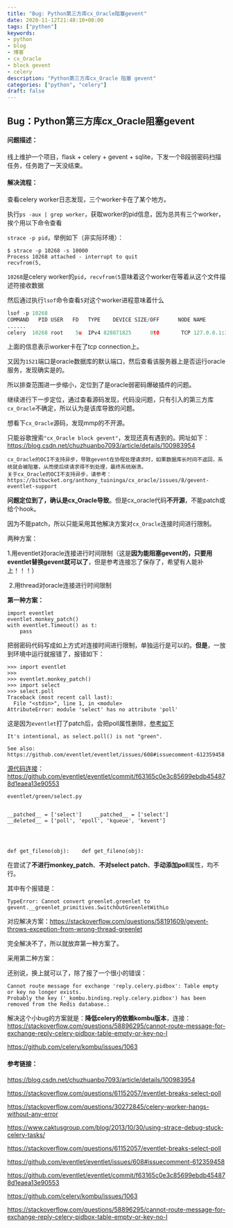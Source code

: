 ```yaml
---
title: "Bug: Python第三方库cx_Oracle阻塞gevent"
date: 2020-11-12T21:48:10+08:00
tags: ["python"]
keywords: 
- python
- blog
- 博客
- cx_Oracle
- block gevent
- celery
description: "Python第三方库cx_Oracle 阻塞 gevent"
categories: ["python", "celery"]
draft: false
---
```


## Bug：Python第三方库cx_Oracle阻塞gevent

#### 问题描述：

线上维护一个项目，flask + celery + gevent + sqlite，下发一个B段弱密码扫描任务，任务跑了一天没结束。



#### 解决流程：

查看celery worker日志发现，三个worker卡在了某个地方。

执行`ps -aux | grep worker`，获取worker的pid信息，因为总共有三个worker，挨个用以下命令查看

`strace -p pid`，举例如下（非实际环境）：

```
$ strace -p 10268 -s 10000
Process 10268 attached - interrupt to quit
recvfrom(5,
```

`10268`是celery worker的`pid`，`recvfrom(5`意味着这个worker在等着从这个文件描述符接收数据

然后通过执行`lsof`命令查看`5`对这个worker进程意味着什么

```py
lsof -p 10268
COMMAND   PID USER   FD   TYPE    DEVICE SIZE/OFF      NODE NAME
......
celery  10268 root    5u  IPv4 828871825      0t0       TCP 127.0.0.1:36162->192.168.18.18:1521 (ESTABLISHED)
```

上面的信息表示worker卡在了tcp connection上。

又因为`1521`端口是oracle数据库的默认端口，然后查看该服务器上是否运行oracle服务，发现确实是的。

所以排查范围进一步缩小，定位到了是oracle弱密码爆破插件的问题。

继续进行下一步定位，通过查看源码发现，代码没问题，只有引入的第三方库`cx_Oracle`不确定，所以认为是该库导致的问题。

想看下`cx_Oracle`源码，发现mmp的不开源。

只能谷歌搜索`"cx_Oracle block gevent"`，发现还真有遇到的。网址如下：<https://blog.csdn.net/chuzhuanbo7093/article/details/100983954>

```
cx_Oracle的OCI不支持异步，导致gevent在协程处理请求时，如果数据库长时间不返回，系统就会被阻塞，从而使后续请求得不到处理，最终系统崩溃。
关于cx_Oracle的OCI不支持异步，请参考：
https://bitbucket.org/anthony_tuininga/cx_oracle/issues/8/gevent-eventlet-support
```

**问题定位到了，确认是cx_Oracle导致**。但是cx_oracle代码**不开源**，不能patch或给个hook。



因为不能patch，所以只能采用其他解决方案对`cx_Oracle`连接时间进行限制。

两种方案：

​	1.用eventlet对oracle连接进行时间限制（这是**因为能阻塞gevent的，只要用eventlet替换gevent就可以了**，但是参考连接忘了保存了，希望有人能补上！！！）	

​	2.用thread对oracle连接进行时间限制

**第一种方案：**

```
import eventlet
eventlet.monkey_patch()
with eventlet.Timeout() as t:
	pass
```

把弱密码代码写成如上方式对连接时间进行限制，单独运行是可以的。**但是**，一放到环境中运行就报错了，报错如下：

```
>>> import eventlet
>>> 
>>> eventlet.monkey_patch()
>>> import select
>>> select.poll
Traceback (most recent call last):
  File "<stdin>", line 1, in <module>
AttributeError: module 'select' has no attribute 'poll'
```

这是因为`eventlet`打了patch后，会把poll属性删除，[参考如下](https://stackoverflow.com/questions/61152057/eventlet-breaks-select-poll)

```
It's intentional, as select.poll() is not "green".

See also: https://github.com/eventlet/eventlet/issues/608#issuecomment-612359458
```

[源代码连接](https://github.com/eventlet/eventlet/commit/f63165c0e3c85699ebdb454878d1eaea13e90553)：<https://github.com/eventlet/eventlet/commit/f63165c0e3c85699ebdb454878d1eaea13e90553>

```
eventlet/green/select.py


__patched__ = ['select']	__patched__ = ['select']
__deleted__ = ['poll', 'epoll', 'kqueue', 'kevent']




def get_fileno(obj):	def get_fileno(obj):
```

在尝试了**不进行monkey_patch**、**不对select patch**、**手动添加poll**属性，均不行。

其中有个报错是：

```
TypeError: Cannot convert greenlet.greenlet to gevent.__greenlet_primitives.SwitchOutGreenletWithLo
```

对应解决方案：<https://stackoverflow.com/questions/58191609/gevent-throws-exception-from-wrong-thread-greenlet>

完全解决不了，所以就放弃第一种方案了。



采用第二种方案：

还别说，换上就可以了，除了报了一个很小的错误：

```
Cannot route message for exchange 'reply.celery.pidbox': Table empty or key no longer exists.
Probably the key ('_kombu.binding.reply.celery.pidbox') has been removed from the Redis database.: 
```

解决这个小bug的方案就是：**降低celery的依赖kombu版本**，连接：<https://stackoverflow.com/questions/58896295/cannot-route-message-for-exchange-reply-celery-pidbox-table-empty-or-key-no-l>

<https://github.com/celery/kombu/issues/1063>





#### 参考链接：

https://blog.csdn.net/chuzhuanbo7093/article/details/100983954

<https://stackoverflow.com/questions/61152057/eventlet-breaks-select-poll>

<https://stackoverflow.com/questions/30272845/celery-worker-hangs-without-any-error>

<https://www.caktusgroup.com/blog/2013/10/30/using-strace-debug-stuck-celery-tasks/>

https://stackoverflow.com/questions/61152057/eventlet-breaks-select-poll

https://github.com/eventlet/eventlet/issues/608#issuecomment-612359458

https://github.com/eventlet/eventlet/commit/f63165c0e3c85699ebdb454878d1eaea13e90553

<https://github.com/celery/kombu/issues/1063>

<https://stackoverflow.com/questions/58896295/cannot-route-message-for-exchange-reply-celery-pidbox-table-empty-or-key-no-l>